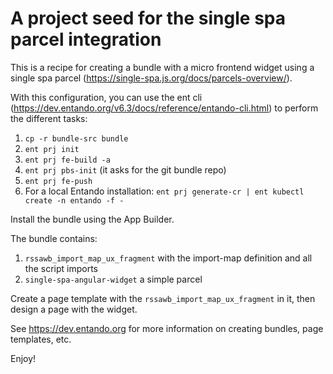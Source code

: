 # A project seed for the single spa parcel integration

This is a recipe for creating a bundle with a micro frontend widget using a single spa parcel (https://single-spa.js.org/docs/parcels-overview/).

With this configuration, you can use the ent cli (https://dev.entando.org/v6.3/docs/reference/entando-cli.html) to perform the different tasks:

1. `cp -r bundle-src bundle`
2. `ent prj init`
3. `ent prj fe-build -a`
4. `ent prj pbs-init` (it asks for the git bundle repo)
5. `ent prj fe-push`
6. For a local Entando installation: `ent prj generate-cr | ent kubectl create -n entando -f -`

Install the bundle using the App Builder.

The bundle contains:
1. `rssawb_import_map_ux_fragment` with the import-map definition and all the script imports
2. `single-spa-angular-widget` a simple parcel

Create a page template with the `rssawb_import_map_ux_fragment` in it, then design a page with the widget.

See <https://dev.entando.org> for more information on creating bundles, page templates, etc. 

Enjoy!
